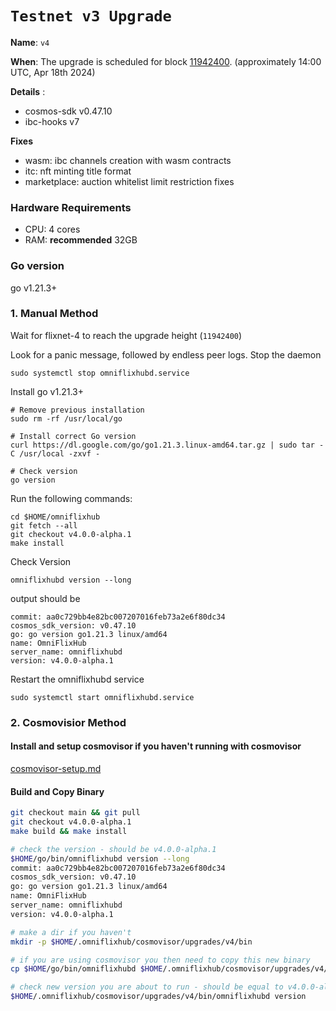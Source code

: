 # `Testnet v3 Upgrade `

**Name**: `v4`

**When**: The upgrade is scheduled for block [11942400](https://testnet.ping.pub/omniflix/block/11942400). (approximately 14:00 UTC, Apr 18th 2024)

**Details** :
- cosmos-sdk v0.47.10
- ibc-hooks v7

**Fixes**
- wasm: ibc channels creation with wasm contracts
- itc: nft minting title format
- marketplace: auction whitelist limit restriction fixes

### Hardware Requirements
- CPU: 4 cores
- RAM: **recommended** 32GB

### Go version

go v1.21.3+

### 1. Manual Method
Wait for flixnet-4 to reach the upgrade height (`11942400`)

Look for a panic message, followed by endless peer logs. Stop the daemon
```
sudo systemctl stop omniflixhubd.service
```

Install go v1.21.3+
```
# Remove previous installation
sudo rm -rf /usr/local/go

# Install correct Go version
curl https://dl.google.com/go/go1.21.3.linux-amd64.tar.gz | sudo tar -C /usr/local -zxvf -

# Check version
go version
```

Run the following commands:

```
cd $HOME/omniflixhub
git fetch --all
git checkout v4.0.0-alpha.1
make install
```
Check Version
```
omniflixhubd version --long
```
output should be
```
commit: aa0c729bb4e82bc007207016feb73a2e6f80dc34
cosmos_sdk_version: v0.47.10
go: go version go1.21.3 linux/amd64
name: OmniFlixHub
server_name: omniflixhubd
version: v4.0.0-alpha.1
```
Restart the omniflixhubd service

```
sudo systemctl start omniflixhubd.service
```

### 2. Cosmovisior Method
#### Install and setup cosmovisor if you haven't running with cosmovisor

  [cosmovisor-setup.md](https://github.com/OmniFlix/docs/blob/main/guides/mainnet/omniflixhub-1/cosmovisor-setup.md)


#### Build and Copy Binary

```bash
git checkout main && git pull
git checkout v4.0.0-alpha.1
make build && make install

# check the version - should be v4.0.0-alpha.1
$HOME/go/bin/omniflixhubd version --long
commit: aa0c729bb4e82bc007207016feb73a2e6f80dc34
cosmos_sdk_version: v0.47.10
go: go version go1.21.3 linux/amd64
name: OmniFlixHub
server_name: omniflixhubd
version: v4.0.0-alpha.1

# make a dir if you haven't
mkdir -p $HOME/.omniflixhub/cosmovisor/upgrades/v4/bin

# if you are using cosmovisor you then need to copy this new binary
cp $HOME/go/bin/omniflixhubd $HOME/.omniflixhub/cosmovisor/upgrades/v4/bin

# check new version you are about to run - should be equal to v4.0.0-alpha.1
$HOME/.omniflixhub/cosmovisor/upgrades/v4/bin/omniflixhubd version